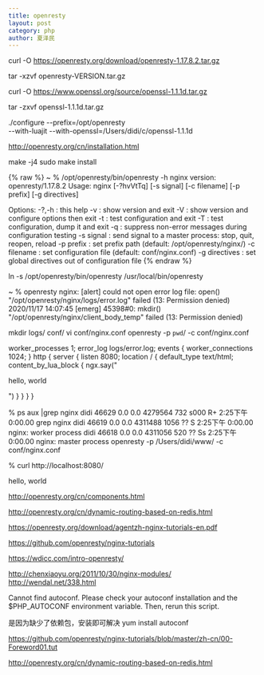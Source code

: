 ```yaml
---
title: openresty
layout: post
category: php
author: 夏泽民
---
```

curl -O https://openresty.org/download/openresty-1.17.8.2.tar.gz

tar -xzvf openresty-VERSION.tar.gz

curl -O https://www.openssl.org/source/openssl-1.1.1d.tar.gz

tar -zxvf openssl-1.1.1d.tar.gz

./configure --prefix=/opt/openresty \
            --with-luajit --with-openssl=/Users/didi/c/openssl-1.1.1d
            
http://openresty.org/cn/installation.html

make -j4
sudo make install
<!-- more -->
{% raw %}
~ % /opt/openresty/bin/openresty -h
nginx version: openresty/1.17.8.2
Usage: nginx [-?hvVtTq] [-s signal] [-c filename] [-p prefix] [-g directives]

Options:
  -?,-h         : this help
  -v            : show version and exit
  -V            : show version and configure options then exit
  -t            : test configuration and exit
  -T            : test configuration, dump it and exit
  -q            : suppress non-error messages during configuration testing
  -s signal     : send signal to a master process: stop, quit, reopen, reload
  -p prefix     : set prefix path (default: /opt/openresty/nginx/)
  -c filename   : set configuration file (default: conf/nginx.conf)
  -g directives : set global directives out of configuration file
{% endraw %}

ln -s /opt/openresty/bin/openresty /usr/local/bin/openresty

 ~ % openresty
nginx: [alert] could not open error log file: open() "/opt/openresty/nginx/logs/error.log" failed (13: Permission denied)
2020/11/17 14:07:45 [emerg] 45398#0: mkdir() "/opt/openresty/nginx/client_body_temp" failed (13: Permission denied)

mkdir logs/ conf/
vi conf/nginx.conf
openresty  -p `pwd`/ -c conf/nginx.conf


worker_processes  1;
error_log logs/error.log;
events {
    worker_connections 1024;
}
http {
    server {
        listen 8080;
        location / {
            default_type text/html;
            content_by_lua_block {
                ngx.say("<p>hello, world</p>")
            }
        }
    }
}

% ps aux |grep nginx
didi             46629   0.0  0.0  4279564    732 s000  R+    2:25下午   0:00.00 grep nginx
didi             46619   0.0  0.0  4311488   1056   ??  S     2:25下午   0:00.00 nginx: worker process
didi             46618   0.0  0.0  4311056    520   ??  Ss    2:25下午   0:00.00 nginx: master process openresty -p /Users/didi/www/ -c conf/nginx.conf

% curl http://localhost:8080/
<p>hello, world</p>

http://openresty.org/cn/components.html

http://openresty.org/cn/dynamic-routing-based-on-redis.html

https://openresty.org/download/agentzh-nginx-tutorials-en.pdf

https://github.com/openresty/nginx-tutorials

https://wdicc.com/intro-openresty/

http://chenxiaoyu.org/2011/10/30/nginx-modules/
http://wendal.net/338.html


Cannot find autoconf. Please check your autoconf installation and the
$PHP_AUTOCONF environment variable. Then, rerun this script.

是因为缺少了依赖包，安装即可解决
yum install autoconf

https://github.com/openresty/nginx-tutorials/blob/master/zh-cn/00-Foreword01.tut

http://openresty.org/cn/dynamic-routing-based-on-redis.html